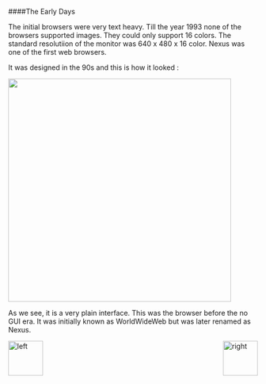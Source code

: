 ####The Early Days

The initial browsers were very text heavy. Till the year 1993 none of the browsers supported images. They could only support 16 colors. The standard resolutiion of the monitor was 640 x 480 x 16 color.
Nexus was one of the first web browsers. 

It was designed in the 90s and this is how it looked :

<img src="http://digital-archaeology.org/wp-content/uploads/2014/03/NexusDemo_023.png" height = 450></img>


As we see, it is a very plain interface. This was the browser before the no GUI era. It was initially known as WorldWideWeb but was later renamed as Nexus. 


[<img align="left" alt="left" src="https://cloud.githubusercontent.com/assets/14101008/11165526/091b197c-8acf-11e5-8ac1-3a1e5042ed78.png" width="70" height="70"></img>](https://github.com/vaishnaviviswanathan/CSCI_5828_RESPONSIVE-WEB-DESIGN/blob/master/History1.md)
[<img align="right" alt="right" src="https://cloud.githubusercontent.com/assets/14101008/11165527/0a4289a2-8acf-11e5-8378-c5e3a55ab4dc.png" width="70" height="70"></img>](https://github.com/vaishnaviviswanathan/CSCI_5828_RESPONSIVE-WEB-DESIGN/blob/master/History3.md)

